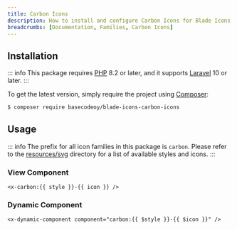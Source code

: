 ```yaml
---
title: Carbon Icons
description: How to install and configure Carbon Icons for Blade Icons.
breadcrumbs: [Documentation, Families, Carbon Icons]
---
```


## Installation

::: info
This package requires [PHP](https://www.php.net/) 8.2 or later, and it supports [Laravel](https://laravel.com/) 10 or later.
:::

To get the latest version, simply require the project using [Composer](https://getcomposer.org/):

```bash
$ composer require basecodeoy/blade-icons-carbon-icons
```

## Usage

::: info
The prefix for all icon families in this package is `carbon`. Please refer to the [resources/svg](https://github.com/basecodeoy/blade-icons-carbon-icons/tree/main/resources/svg) directory for a list of available styles and icons.
:::

### View Component

```blade
<x-carbon:{{ style }}-{{ icon }} />
```

### Dynamic Component

```blade
<x-dynamic-component component="carbon:{{ $style }}-{{ $icon }}" />
```
